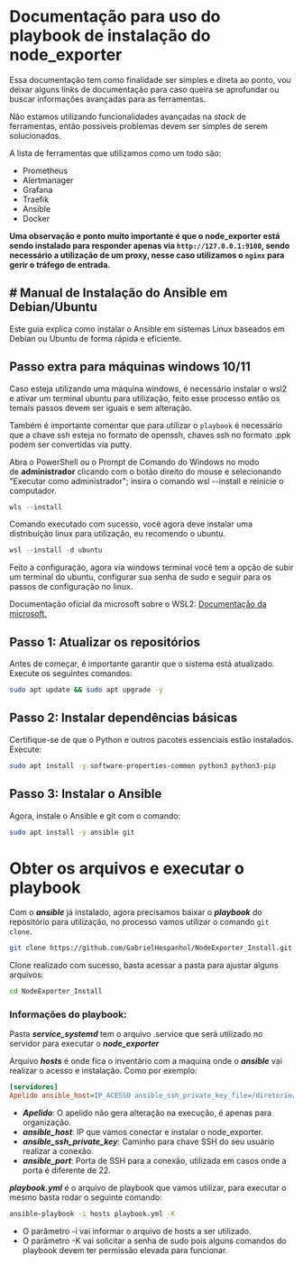 
# Documentação para uso do playbook de instalação do node_exporter

 Essa documentação tem como finalidade ser simples e direta ao ponto, vou deixar alguns links de documentação para caso queira se aprofundar ou buscar informações avançadas para as ferramentas. 
 
Não estamos utilizando funcionalidades avançadas na *stack* de ferramentas, então possíveis problemas devem ser simples de serem solucionados. 

A lista de ferramentas que utilizamos como um todo são:

* Prometheus
* Alertmanager
* Grafana
* Traefik
* Ansible 
* Docker

**Uma observação e ponto muito importante é que o node_exporter está sendo instalado para responder apenas via `http://127.0.0.1:9100`, sendo necessário a utilização de um proxy, nesse caso utilizamos o `nginx` para gerir o tráfego de entrada.**


## # **Manual de Instalação do Ansible em Debian/Ubuntu**

Este guia explica como instalar o Ansible em sistemas Linux baseados em Debian ou Ubuntu de forma rápida e eficiente.

## **Passo extra para máquinas windows 10/11** 

Caso esteja utilizando uma máquina windows, é necessário instalar o wsl2 e ativar um terminal ubuntu para utilização, feito esse processo então os temais passos devem ser iguais e sem alteração.

Também é importante comentar que para utilizar o `playbook` é necessário que a chave ssh esteja no formato de openssh, chaves ssh no formato .ppk podem ser convertidas via putty.

Abra o PowerShell ou o Prompt de Comando do Windows no modo de **administrador** clicando com o botão direito do mouse e selecionando "Executar como administrador"; insira o comando wsl --install e reinicie o computador.

```powershell
wls --install
```

Comando executado com sucesso, você agora deve instalar uma distribuição linux para utilização, eu recomendo o ubuntu.

```powershell
wsl --install -d ubuntu
```

Feito a configuração, agora via windows terminal você tem a opção de subir um terminal do ubuntu, configurar sua senha de sudo e seguir para os passos de configuração no linux.

Documentação oficial da microsoft sobre o WSL2: [Documentação da microsoft.](https://learn.microsoft.com/pt-br/windows/wsl/install)

## **Passo 1: Atualizar os repositórios**

Antes de começar, é importante garantir que o sistema está atualizado.  
Execute os seguintes comandos:

```bash
sudo apt update && sudo apt upgrade -y
```

## **Passo 2: Instalar dependências básicas**

Certifique-se de que o Python e outros pacotes essenciais estão instalados.  
Execute:

```bash
sudo apt install -y software-properties-common python3 python3-pip
```

## **Passo 3: Instalar o Ansible**

Agora, instale o Ansible e git com o comando:
```bash
sudo apt install -y ansible git
```


# Obter os arquivos e executar o playbook

Com o ***ansible*** já instalado, agora precisamos baixar o ***playbook*** do repositório para utilização, no processo vamos utilizar o comando `git clone`. 

```bash
git clone https://github.com/GabrielHespanhol/NodeExporter_Install.git
```

Clone realizado com sucesso, basta acessar a pasta para ajustar alguns arquivos:

```bash
cd NodeExporter_Install
```

### **Informações do playbook:**

 Pasta ***service_systemd*** tem o arquivo .service que será utilizado no servidor para executar o ***node_exporter***
 
Arquivo ***hosts*** é onde fica o inventário com a maquina onde o ***ansible*** vai realizar o acesso e instalação. Como por exemplo:

```ini
[servidores] 
Apelido ansible_host=IP_ACESSO ansible_ssh_private_key_file=/diretorio/para/sua_chave_ssh ansible_port=22
```

* ***Apelido***: O apelido não gera alteração na execução, é apenas para organização. 
* ***ansible_host***: IP que vamos conectar e instalar o node_exporter.
* ***ansible_ssh_private_key***: Caminho para chave SSH do seu usuário realizar a conexão. 
* ***ansible_port***: Porta de SSH para a conexão, utilizada em casos onde a porta é diferente de 22. 

***playbook.yml*** é o arquivo de playbook que vamos utilizar, para executar o mesmo basta rodar o seguinte comando:
```bash
ansible-playbook -i hosts playbook.yml -K
```

* O parâmetro -i vai informar o arquivo de hosts a ser utilizado.
* O parâmetro -K vai solicitar a senha de sudo pois alguns comandos do playbook devem ter permissão elevada para funcionar. 